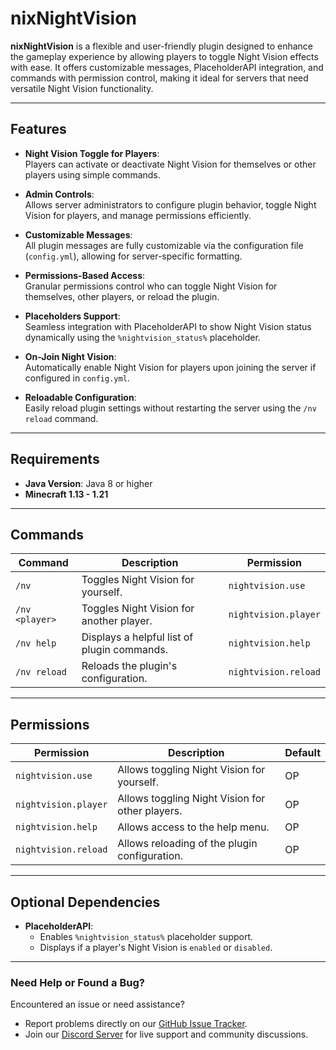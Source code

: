 # nixNightVision

**nixNightVision** is a flexible and user-friendly plugin designed to enhance the gameplay experience by allowing players to toggle Night Vision effects with ease. It offers customizable messages, PlaceholderAPI integration, and commands with permission control, making it ideal for servers that need versatile Night Vision functionality.

---

## **Features**
- **Night Vision Toggle for Players**:  
  Players can activate or deactivate Night Vision for themselves or other players using simple commands.

- **Admin Controls**:  
  Allows server administrators to configure plugin behavior, toggle Night Vision for players, and manage permissions efficiently.

- **Customizable Messages**:  
  All plugin messages are fully customizable via the configuration file (`config.yml`), allowing for server-specific formatting.

- **Permissions-Based Access**:  
  Granular permissions control who can toggle Night Vision for themselves, other players, or reload the plugin.

- **Placeholders Support**:  
  Seamless integration with PlaceholderAPI to show Night Vision status dynamically using the `%nightvision_status%` placeholder.

- **On-Join Night Vision**:  
  Automatically enable Night Vision for players upon joining the server if configured in `config.yml`.

- **Reloadable Configuration**:  
  Easily reload plugin settings without restarting the server using the `/nv reload` command.

---

## **Requirements**
- **Java Version**: Java 8 or higher  
- **Minecraft 1.13 - 1.21**

---

## **Commands**
| Command                      | Description                                                             | Permission              |
|------------------------------|-------------------------------------------------------------------------|-------------------------|
| `/nv`                        | Toggles Night Vision for yourself.                                      | `nightvision.use`       |
| `/nv <player>`               | Toggles Night Vision for another player.                                | `nightvision.player`    |
| `/nv help`                   | Displays a helpful list of plugin commands.                            | `nightvision.help`      |
| `/nv reload`                 | Reloads the plugin's configuration.                                    | `nightvision.reload`    |

---

## **Permissions**
| Permission                  | Description                                           | Default |
|-----------------------------|------------------------------------------------------|---------|
| `nightvision.use`           | Allows toggling Night Vision for yourself.           | OP      |
| `nightvision.player`        | Allows toggling Night Vision for other players.      | OP      |
| `nightvision.help`          | Allows access to the help menu.                      | OP      |
| `nightvision.reload`        | Allows reloading of the plugin configuration.        | OP      |

---

## **Optional Dependencies**
- **PlaceholderAPI**:
  - Enables `%nightvision_status%` placeholder support.
  - Displays if a player's Night Vision is `enabled` or `disabled`.

---

### **Need Help or Found a Bug?**  
Encountered an issue or need assistance?  
- Report problems directly on our [GitHub Issue Tracker](https://github.com/Nixoly/nixNightVision/issues).  
- Join our [Discord Server](https://discord.gg/eGMHpDPzPJ) for live support and community discussions.  
